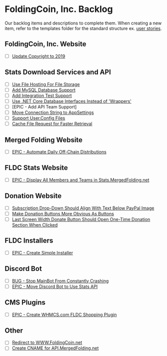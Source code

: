 # FoldingCoin, Inc. Backlog

Our backlog items and descriptions to complete them. When creating a new item, refer to the templates folder for the standard structure ex. [user stories](Templates/UserStory.md).

## FoldingCoin, Inc. Website

- [ ] [Update Copyright to 2019]()

## Stats Download Services and API

- [ ] [Use File Hosting For File Storage]()
- [ ] [Add MySQL Database Support]()
- [ ] [Add Integration Test Support]()
- [ ] [Use .NET Core Database Interfaces Instead of 'Wrappers']()
- [ ] [EPIC - Add API Team Support]
- [ ] [Move Connection String to AppSettings]()
- [ ] [Support User.Config Files]()
- [ ] [Cache File Request for Faster Retrieval]()

## Merged Folding Website

- [ ] [EPIC - Automate Daily Off-Chain Distributions]()

## FLDC Stats Website

- [ ] [EPIC - Display All Members and Teams in Stats.MergedFolding.net]()

## Donation Website

- [ ] [Subscription Drop-Down Should Align With Text Below PayPal Image](DonationWebsite/1.md)
- [ ] [Make Donation Buttons More Obvious As Buttons](DonationWebsite/2.md)
- [ ] [Last Screen Width Donate Button Should Open One-Time Donation Section When Clicked](DonationWebsite/3.md)

## FLDC Installers

- [ ] [EPIC - Create Simple Installer]()

## Discord Bot

- [ ] [BUG - Stop MainBot From Constantly Crashing]()
- [ ] [EPIC - Move Discord Bot to Use Stats API]()

## CMS Plugins

- [ ] [EPIC - Create WHMCS.com FLDC Shopping Plugin]()

## Other

- [ ] [Redirect to WWW.FoldingCoin.net]()
- [ ] [Create CNAME for API.MergedFolding.net]()